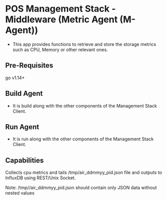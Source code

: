 # POS Management Stack - Middleware (Metric Agent (M-Agent))
*  This app provides functions to retrieve and store the storage metrics such as CPU, Memory or other relevant ones.

## Pre-Requisites
go v1.14+

## Build Agent
* It is build along with the other components of the Management Stack Client. 

## Run Agent
* It is run along with the other components of the Management Stack Client. 

## Capabilities
Collects cpu metrics and tails /tmp/air_ddmmyy_pid.json file and outputs to InfluxDB using REST/Unix Socket.

Note: /tmp//air_ddmmyy_pid.json should contain only JSON data without nested values

